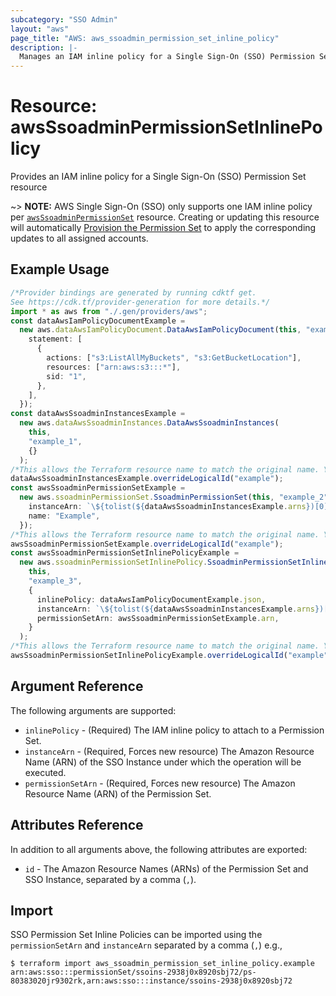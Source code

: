 ```yaml
---
subcategory: "SSO Admin"
layout: "aws"
page_title: "AWS: aws_ssoadmin_permission_set_inline_policy"
description: |-
  Manages an IAM inline policy for a Single Sign-On (SSO) Permission Set
---
```


# Resource: awsSsoadminPermissionSetInlinePolicy

Provides an IAM inline policy for a Single Sign-On (SSO) Permission Set resource

\~> **NOTE:** AWS Single Sign-On (SSO) only supports one IAM inline policy per [`awsSsoadminPermissionSet`](ssoadmin_permission_set.html) resource.
Creating or updating this resource will automatically [Provision the Permission Set](https://docs.aws.amazon.com/singlesignon/latest/APIReference/API_ProvisionPermissionSet.html) to apply the corresponding updates to all assigned accounts.

## Example Usage

```typescript
/*Provider bindings are generated by running cdktf get.
See https://cdk.tf/provider-generation for more details.*/
import * as aws from "./.gen/providers/aws";
const dataAwsIamPolicyDocumentExample =
  new aws.dataAwsIamPolicyDocument.DataAwsIamPolicyDocument(this, "example", {
    statement: [
      {
        actions: ["s3:ListAllMyBuckets", "s3:GetBucketLocation"],
        resources: ["arn:aws:s3:::*"],
        sid: "1",
      },
    ],
  });
const dataAwsSsoadminInstancesExample =
  new aws.dataAwsSsoadminInstances.DataAwsSsoadminInstances(
    this,
    "example_1",
    {}
  );
/*This allows the Terraform resource name to match the original name. You can remove the call if you don't need them to match.*/
dataAwsSsoadminInstancesExample.overrideLogicalId("example");
const awsSsoadminPermissionSetExample =
  new aws.ssoadminPermissionSet.SsoadminPermissionSet(this, "example_2", {
    instanceArn: `\${tolist(${dataAwsSsoadminInstancesExample.arns})[0]}`,
    name: "Example",
  });
/*This allows the Terraform resource name to match the original name. You can remove the call if you don't need them to match.*/
awsSsoadminPermissionSetExample.overrideLogicalId("example");
const awsSsoadminPermissionSetInlinePolicyExample =
  new aws.ssoadminPermissionSetInlinePolicy.SsoadminPermissionSetInlinePolicy(
    this,
    "example_3",
    {
      inlinePolicy: dataAwsIamPolicyDocumentExample.json,
      instanceArn: `\${tolist(${dataAwsSsoadminInstancesExample.arns})[0]}`,
      permissionSetArn: awsSsoadminPermissionSetExample.arn,
    }
  );
/*This allows the Terraform resource name to match the original name. You can remove the call if you don't need them to match.*/
awsSsoadminPermissionSetInlinePolicyExample.overrideLogicalId("example");

```

## Argument Reference

The following arguments are supported:

* `inlinePolicy` - (Required) The IAM inline policy to attach to a Permission Set.
* `instanceArn` - (Required, Forces new resource) The Amazon Resource Name (ARN) of the SSO Instance under which the operation will be executed.
* `permissionSetArn` - (Required, Forces new resource) The Amazon Resource Name (ARN) of the Permission Set.

## Attributes Reference

In addition to all arguments above, the following attributes are exported:

* `id` - The Amazon Resource Names (ARNs) of the Permission Set and SSO Instance, separated by a comma (`,`).

## Import

SSO Permission Set Inline Policies can be imported using the `permissionSetArn` and `instanceArn` separated by a comma (`,`) e.g.,

```console
$ terraform import aws_ssoadmin_permission_set_inline_policy.example arn:aws:sso:::permissionSet/ssoins-2938j0x8920sbj72/ps-80383020jr9302rk,arn:aws:sso:::instance/ssoins-2938j0x8920sbj72
```
